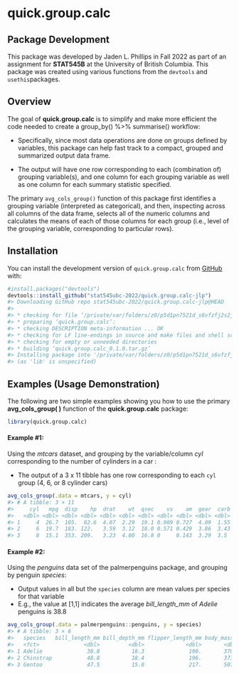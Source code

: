 
<!-- README.md is generated from README.Rmd. Please edit that file -->

# quick.group.calc

<!-- badges: start -->
<!-- badges: end -->

## Package Development

This package was developed by Jaden L. Phillips in Fall 2022 as part of
an assignment for **STAT545B** at the University of British Columbia.
This package was created using various functions from the `devtools` and
`usethis`packages.

## Overview

The goal of **quick.group.calc** is to simplify and make more efficient
the code needed to create a group_by() %\>% summarise() workflow:

- Specifically, since most data operations are done on groups defined by
  variables, this package can help fast track to a compact, grouped and
  summarized output data frame.

- The output will have one row corresponding to each (combination of)
  grouping variable(s), and one column for each grouping variable as
  well as one column for each summary statistic specified.

The primary `avg_cols_group()` function of this package first identifies
a grouping variable (interpreted as categorical), and then, inspecting
across all columns of the data frame, selects all of the numeric columns
and calculates the means of each of those columns for each group (i.e.,
level of the grouping variable, corresponding to particular rows).

## Installation

You can install the development version of `quick.group.calc` from
[GitHub](https://github.com/stat545ubc-2022/asgmt.b1.b2-jlp/tree/main/quick.group.calc)
with:

``` r
#install.packages("devtools")
devtools::install_github("stat545ubc-2022/quick.group.calc-jlp")
#> Downloading GitHub repo stat545ubc-2022/quick.group.calc-jlp@HEAD
#> 
#> * checking for file ‘/private/var/folders/z0/p5d1pn7521d_s6vfzfj2s2j00000gn/T/Rtmp1Nk84a/remotes36ca4e14655f/stat545ubc-2022-quick.group.calc-jlp-fa0da53/DESCRIPTION’ ... OK
#> * preparing ‘quick.group.calc’:
#> * checking DESCRIPTION meta-information ... OK
#> * checking for LF line-endings in source and make files and shell scripts
#> * checking for empty or unneeded directories
#> * building ‘quick.group.calc_0.1.0.tar.gz’
#> Installing package into '/private/var/folders/z0/p5d1pn7521d_s6vfzfj2s2j00000gn/T/RtmpfSmQMl/temp_libpath2b2b282257c6'
#> (as 'lib' is unspecified)
```

## Examples (Usage Demonstration)

The following are two simple examples showing you how to use the primary
**avg_cols_group( )** function of the **quick.group.calc** package:

``` r
library(quick.group.calc)
```

#### Example \#1:

Using the *mtcars* dataset, and grouping by the variable/column *cyl*
corresponding to the number of cylinders in a car :

- The output of a 3 x 11 tibble has one row corresponding to each `cyl`
  group (4, 6, or 8 cylinder cars)

``` r
avg_cols_group(.data = mtcars, y = cyl)
#> # A tibble: 3 × 11
#>     cyl   mpg  disp    hp  drat    wt  qsec    vs    am  gear  carb
#>   <dbl> <dbl> <dbl> <dbl> <dbl> <dbl> <dbl> <dbl> <dbl> <dbl> <dbl>
#> 1     4  26.7  105.  82.6  4.07  2.29  19.1 0.909 0.727  4.09  1.55
#> 2     6  19.7  183. 122.   3.59  3.12  18.0 0.571 0.429  3.86  3.43
#> 3     8  15.1  353. 209.   3.23  4.00  16.8 0     0.143  3.29  3.5
```

#### Example \#2:

Using the *penguins* data set of the palmerpenguins package, and
grouping by penguin *species*:

- Output values in all but the `species` column are mean values per
  species for that variable
- E.g., the value at \[1,1\] indicates the average *bill_length_mm* of
  *Adelie* penguins is 38.8

``` r
avg_cols_group(.data = palmerpenguins::penguins, y = species)
#> # A tibble: 3 × 6
#>   species   bill_length_mm bill_depth_mm flipper_length_mm body_mass_g  year
#>   <fct>              <dbl>         <dbl>             <dbl>       <dbl> <dbl>
#> 1 Adelie              38.8          18.3              190.       3701. 2008.
#> 2 Chinstrap           48.8          18.4              196.       3733. 2008.
#> 3 Gentoo              47.5          15.0              217.       5076. 2008.
```
